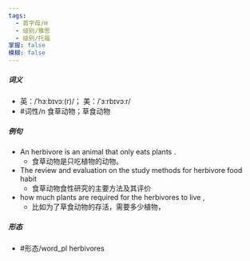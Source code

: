 ```yaml
---
tags:
  - 首字母/H
  - 级别/雅思
  - 级别/托福
掌握: false
模糊: false
---
```

##### 词义
- 英：/ˈhɜːbɪvɔː(r)/； 美：/ˈɜːrbɪvɔːr/
- #词性/n  食草动物；草食动物
##### 例句
- An herbivore is an animal that only eats plants .
	- 食草动物是只吃植物的动物。
- The review and evaluation on the study methods for herbivore food habit
	- 食草动物食性研究的主要方法及其评价
- how much plants are required for the herbivores to live ,
	- 比如为了草食动物的存活，需要多少植物，
##### 形态
- #形态/word_pl herbivores
